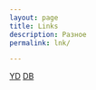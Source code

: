 ```yaml
---
layout: page
title: Links
description: Разное
permalink: lnk/

---
```


<a href="itms-services://?action=download-manifest&url=https%3a%2f%2fyadi.sk%2fd%2fIF3rq4cXwjw2h" >YD</a>
<a href="itms-services://?action=download-manifest&url=https%3a%2f%2fwww.dropbox.com%2fs%2fdpxfpoiumc0fvb4%2fmanifest.plist%3fdl%3d0" >DB</a>
